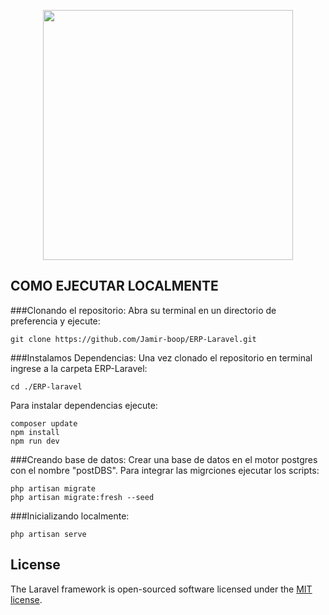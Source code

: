 <p align="center"><a href="https://laravel.com" target="_blank"><img src="https://raw.githubusercontent.com/laravel/art/master/logo-lockup/5%20SVG/2%20CMYK/1%20Full%20Color/laravel-logolockup-cmyk-red.svg" width="400"></a></p>

## COMO EJECUTAR LOCALMENTE

###Clonando el repositorio:
Abra su terminal en un directorio de preferencia y ejecute:

```
git clone https://github.com/Jamir-boop/ERP-Laravel.git
```

###Instalamos Dependencias:
Una vez clonado el repositorio en terminal ingrese a la carpeta ERP-Laravel:
```
cd ./ERP-laravel
```

Para instalar dependencias ejecute:
```
composer update
npm install
npm run dev
```

###Creando base de datos:
Crear una base de datos en el motor postgres con el nombre "postDBS".
Para integrar las migrciones ejecutar los scripts:

```
php artisan migrate
php artisan migrate:fresh --seed
```

###Inicializando localmente:
```
php artisan serve
```

## License

The Laravel framework is open-sourced software licensed under the [MIT license](https://opensource.org/licenses/MIT).
